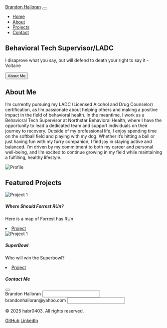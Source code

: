 <!DOCTYPE html>
<html lang="en">
<head>
    <meta charset="UTF-8">
    <meta name="viewport" content="width=device-width, initial-scale=1.0">
    <link href="https://cdn.jsdelivr.net/npm/bootstrap@5.3.2/dist/css/bootstrap.min.css" rel="stylesheet">
    <link href="style.css" rel="stylesheet">
</head>
<body>
    <nav class="navbar navbar-expand-lg navbar-dark bg-dark fixed-top">
        <div class="container">
            <a class="navbar-brand" href="#">Brandon Halloran</a>
            <button class="navbar-toggler" type="button" data-bs-toggle="collapse" data-bs-target="#navbarNav">
                <span class="navbar-toggler-icon"></span>
            </button>
            <div class="collapse navbar-collapse" id="navbarNav">
                <ul class="navbar-nav ms-auto">
                    <li class="nav-item"><a class="nav-link" href="#home">Home</a></li>
                    <li class="nav-item"><a class="nav-link" href="#about">About</a></li>
                    <li class="nav-item"><a class="nav-link" href="#projects">Projects</a></li>
                    <li class="nav-item"><a class="nav-link" href="#contact">Contact</a></li>
                </ul>
            </div>
        </div>
    </nav>
    <section id="home" class="hero bg-primary text-white py-5 mt-5">
        <div class="container text-center py-5">
            <h1 class="display-4">Behavioral Tech Supervisor/LADC</h1>
            <p class="lead">I disaprove what you say, but will defend to death your right to say it - Voltaire</p>
            <button class="btn btn-light btn-lg" data-bs-toggle="modal" data-bs-target="#contactModal">
                About Me
            </button>
        </div>
    </section>
    <section id="about" class="py-5">
        <div class="container">
            <div class="row align-items-center">
                <div class="col-lg-6">
                    <h2>About Me</h2>
                    <p>I’m currently pursuing my LADC (Licensed Alcohol and Drug Counselor) certification, as I’m passionate about helping others and making a positive impact in the field of behavioral health. In the meantime, I work as a Behavioral Tech Supervisor at Northstar Behavioral Health, where I have the opportunity to lead a dedicated team and support individuals on their journey to recovery.
Outside of my professional life, I enjoy spending time on the softball field and playing with my dog. Whether it’s hitting a ball or just having fun with my furry companion, I find joy in staying active and balanced.
I’m driven by my commitment to both my career and personal well-being, and I’m excited to continue growing in my field while maintaining a fulfilling, healthy lifestyle.</p>
                </div>
                <div class="col-lg-6">
                    <img src="https://a-z-animals.com/media/2021/03/Westiepoo2.jpg" alt="Profile" class="img-fluid rounded">
                </div>
            </div>
        </div>
    </section>
    <section id="projects" class="bg-light py-5">
        <div class="container">
            <h2 class="text-center mb-5">Featured Projects</h2>
            <div class="row g-4">
                <div class="col-md-6 col-lg-4">
                    <div class="card h-100">
                        <img src="https://upload.wikimedia.org/wikipedia/commons/thumb/6/62/Forrest_Gump_running_route.png/800px-Forrest_Gump_running_route.png" class="card-img-top" alt="Project 1">
                        <div class="card-body">
                            <h5 class="card-title">Where Should Forrest RUn?</h5>
                            <p class="card-text">Here is a map of Forrest has RUn</p>
                            <li class="nav-item"><a class="nav-link" href="#home">Project</a></li>
                        </div>
                    </div>
                </div>
                <div class="col-md-6 col-lg-4">
                    <div class="card h-100">
                        <img src="https://upload.wikimedia.org/wikipedia/en/thumb/1/16/Super_Bowl_logo.svg/220px-Super_Bowl_logo.svg.png" class="card-img-top" alt="Project 1">
                        <div class="card-body">
                            <h5 class="card-title">SuperBowl</h5>
                            <p class="card-text">Who will win the Superbowl?</p>
                           <li class="nav-item"><a class="nav-link" href="#home">Project</a></li>
                        </div>
                    </div>
                </div>
            </div>
        </div>
    </section>
    <div class="modal fade" id="contactModal">
        <div class="modal-dialog">
            <div class="modal-content">
                <div class="modal-header">
                    <h5 class="modal-title">Contact Me</h5>
                    <button class="btn-close" data-bs-dismiss="modal"></button>
                </div>
                <div class="modal-body">
                    <form>
                        <div class="mb-3">
                            <label class="form-label">Brandon Halloran</label>
                            <input type="text" class="form-control">
                        </div>
                        <div class="mb-3">
                            <label class="form-label">brandonhalloran@yahoo.com</label>
                            <input type="email" class="form-control">
                        </div>
                        <div class="mb-3">
                        </div>
                    </form>
                </div>
            </div>
        </div>
    </div>
    <footer class="bg-dark text-white py-4">
        <div class="container text-center">
            <p>&copy; 2025 habr0403. All rights reserved.</p>
            <div class="social-links">
                <a href="#" class="text-white mx-2">GitHub</a>
                <a href="#" class="text-white mx-2">LinkedIn</a>
            </div>
        </div>
    </footer>
</body>
</html>
